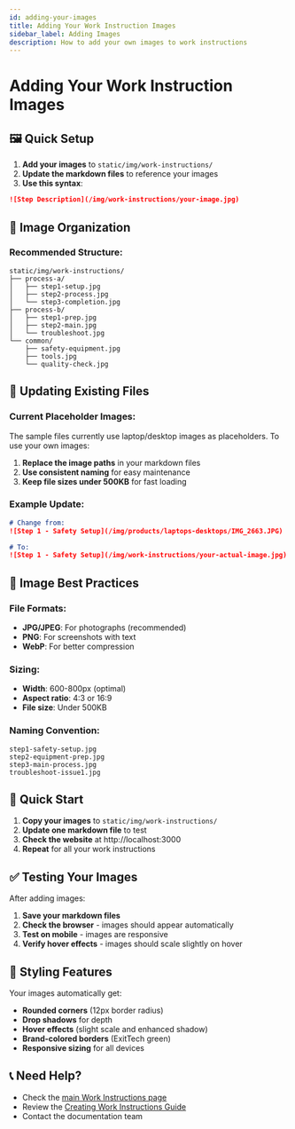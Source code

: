 ```yaml
---
id: adding-your-images
title: Adding Your Work Instruction Images
sidebar_label: Adding Images
description: How to add your own images to work instructions
---
```


# Adding Your Work Instruction Images

## 🖼️ **Quick Setup**

1. **Add your images** to `static/img/work-instructions/`
2. **Update the markdown files** to reference your images
3. **Use this syntax**:

```markdown
![Step Description](/img/work-instructions/your-image.jpg)
```

## 📁 **Image Organization**

### Recommended Structure:
```
static/img/work-instructions/
├── process-a/
│   ├── step1-setup.jpg
│   ├── step2-process.jpg
│   └── step3-completion.jpg
├── process-b/
│   ├── step1-prep.jpg
│   ├── step2-main.jpg
│   └── troubleshoot.jpg
└── common/
    ├── safety-equipment.jpg
    ├── tools.jpg
    └── quality-check.jpg
```

## 🔄 **Updating Existing Files**

### Current Placeholder Images:
The sample files currently use laptop/desktop images as placeholders. To use your own images:

1. **Replace the image paths** in your markdown files
2. **Use consistent naming** for easy maintenance
3. **Keep file sizes under 500KB** for fast loading

### Example Update:
```markdown
# Change from:
![Step 1 - Safety Setup](/img/products/laptops-desktops/IMG_2663.JPG)

# To:
![Step 1 - Safety Setup](/img/work-instructions/your-actual-image.jpg)
```

## 📱 **Image Best Practices**

### File Formats:
- **JPG/JPEG**: For photographs (recommended)
- **PNG**: For screenshots with text
- **WebP**: For better compression

### Sizing:
- **Width**: 600-800px (optimal)
- **Aspect ratio**: 4:3 or 16:9
- **File size**: Under 500KB

### Naming Convention:
```
step1-safety-setup.jpg
step2-equipment-prep.jpg
step3-main-process.jpg
troubleshoot-issue1.jpg
```

## 🚀 **Quick Start**

1. **Copy your images** to `static/img/work-instructions/`
2. **Update one markdown file** to test
3. **Check the website** at http://localhost:3000
4. **Repeat** for all your work instructions

## ✅ **Testing Your Images**

After adding images:
1. **Save your markdown files**
2. **Check the browser** - images should appear automatically
3. **Test on mobile** - images are responsive
4. **Verify hover effects** - images should scale slightly on hover

## 🎨 **Styling Features**

Your images automatically get:
- **Rounded corners** (12px border radius)
- **Drop shadows** for depth
- **Hover effects** (slight scale and enhanced shadow)
- **Brand-colored borders** (ExitTech green)
- **Responsive sizing** for all devices

## 📞 **Need Help?**

- Check the [main Work Instructions page](/docs/work-instructions/intro)
- Review the [Creating Work Instructions Guide](/docs/work-instructions/README)
- Contact the documentation team
